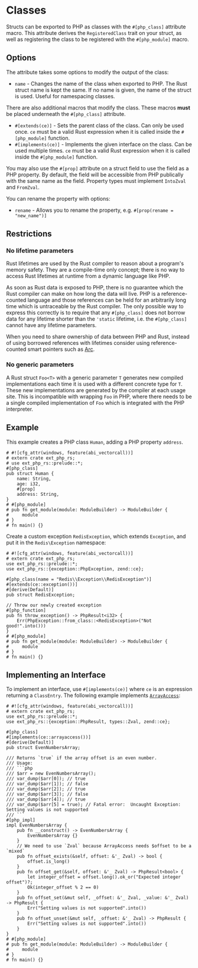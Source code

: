 # Classes

Structs can be exported to PHP as classes with the `#[php_class]` attribute
macro. This attribute derives the `RegisteredClass` trait on your struct, as
well as registering the class to be registered with the `#[php_module]` macro.

## Options

The attribute takes some options to modify the output of the class:

- `name` - Changes the name of the class when exported to PHP. The Rust struct
  name is kept the same. If no name is given, the name of the struct is used.
  Useful for namespacing classes.

There are also additional macros that modify the class. These macros **must** be
placed underneath the `#[php_class]` attribute.

- `#[extends(ce)]` - Sets the parent class of the class. Can only be used once.
  `ce` must be a valid Rust expression when it is called inside the
  `#[php_module]` function.
- `#[implements(ce)]` - Implements the given interface on the class. Can be used
  multiple times. `ce` must be a valid Rust expression when it is called inside
  the `#[php_module]` function.

You may also use the `#[prop]` attribute on a struct field to use the field as a
PHP property. By default, the field will be accessible from PHP publically with
the same name as the field. Property types must implement `IntoZval` and
`FromZval`.

You can rename the property with options:

- `rename` - Allows you to rename the property, e.g.
  `#[prop(rename = "new_name")]`

## Restrictions

### No lifetime parameters

Rust lifetimes are used by the Rust compiler to reason about a program's memory safety.
They are a compile-time only concept;
there is no way to access Rust lifetimes at runtime from a dynamic language like PHP.

As soon as Rust data is exposed to PHP,
there is no guarantee which the Rust compiler can make on how long the data will live.
PHP is a reference-counted language and those references can be held
for an arbitrarily long time which is untraceable by the Rust compiler.
The only possible way to express this correctly is to require that any `#[php_class]`
does not borrow data for any lifetime shorter than the `'static` lifetime,
i.e. the `#[php_class]` cannot have any lifetime parameters.

When you need to share ownership of data between PHP and Rust,
instead of using borrowed references with lifetimes consider using
reference-counted smart pointers such as [Arc](https://doc.rust-lang.org/std/sync/struct.Arc.html).

### No generic parameters

A Rust struct `Foo<T>` with a generic parameter `T` generates new compiled implementations
each time it is used with a different concrete type for `T`.
These new implementations are generated by the compiler at each usage site.
This is incompatible with wrapping `Foo` in PHP,
where there needs to be a single compiled implementation of `Foo` which is integrated with the PHP interpreter.

## Example

This example creates a PHP class `Human`, adding a PHP property `address`.

```rust,no_run
# #![cfg_attr(windows, feature(abi_vectorcall))]
# extern crate ext_php_rs;
# use ext_php_rs::prelude::*;
#[php_class]
pub struct Human {
    name: String,
    age: i32,
    #[prop]
    address: String,
}
# #[php_module]
# pub fn get_module(module: ModuleBuilder) -> ModuleBuilder {
#     module
# }
# fn main() {}
```

Create a custom exception `RedisException`, which extends `Exception`, and put
it in the `Redis\Exception` namespace:

```rust,no_run
# #![cfg_attr(windows, feature(abi_vectorcall))]
# extern crate ext_php_rs;
use ext_php_rs::prelude::*;
use ext_php_rs::{exception::PhpException, zend::ce};

#[php_class(name = "Redis\\Exception\\RedisException")]
#[extends(ce::exception())]
#[derive(Default)]
pub struct RedisException;

// Throw our newly created exception
#[php_function]
pub fn throw_exception() -> PhpResult<i32> {
    Err(PhpException::from_class::<RedisException>("Not good!".into()))
}
# #[php_module]
# pub fn get_module(module: ModuleBuilder) -> ModuleBuilder {
#     module
# }
# fn main() {}
```

## Implementing an Interface

To implement an interface, use `#[implements(ce)]` where `ce` is an expression returning a `ClassEntry`.
The following example implements [`ArrayAccess`](https://www.php.net/manual/en/class.arrayaccess.php):
```rust,no_run
# #![cfg_attr(windows, feature(abi_vectorcall))]
# extern crate ext_php_rs;
use ext_php_rs::prelude::*;
use ext_php_rs::{exception::PhpResult, types::Zval, zend::ce};

#[php_class]
#[implements(ce::arrayaccess())]
#[derive(Default)]
pub struct EvenNumbersArray;

/// Returns `true` if the array offset is an even number.
/// Usage:
/// ```php
/// $arr = new EvenNumbersArray();
/// var_dump($arr[0]); // true
/// var_dump($arr[1]); // false
/// var_dump($arr[2]); // true
/// var_dump($arr[3]); // false
/// var_dump($arr[4]); // true
/// var_dump($arr[5] = true); // Fatal error:  Uncaught Exception: Setting values is not supported
/// ```
#[php_impl]
impl EvenNumbersArray {
    pub fn __construct() -> EvenNumbersArray {
        EvenNumbersArray {}
    }
    // We need to use `Zval` because ArrayAccess needs $offset to be a `mixed`
    pub fn offset_exists(&self, offset: &'_ Zval) -> bool {
        offset.is_long()
    }
    pub fn offset_get(&self, offset: &'_ Zval) -> PhpResult<bool> {
        let integer_offset = offset.long().ok_or("Expected integer offset")?;
        Ok(integer_offset % 2 == 0)
    }
    pub fn offset_set(&mut self, _offset: &'_ Zval, _value: &'_ Zval) -> PhpResult {
        Err("Setting values is not supported".into())
    }
    pub fn offset_unset(&mut self, _offset: &'_ Zval) -> PhpResult {
        Err("Setting values is not supported".into())
    }
}
# #[php_module]
# pub fn get_module(module: ModuleBuilder) -> ModuleBuilder {
#     module
# }
# fn main() {}
```
